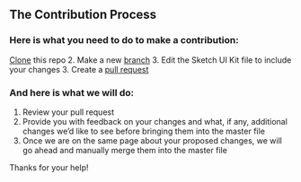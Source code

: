 ## The Contribution Process

### Here is what you need to do to make a contribution: 
[Clone](https://help.github.com/articles/cloning-a-repository/) this repo
2. Make a new [branch](https://help.github.com/articles/creating-and-deleting-branches-within-your-repository/)
3. Edit the Sketch UI Kit file to include your changes
3. Create a [pull request](https://help.github.com/articles/using-pull-requests/)

### And here is what we will do:
1. Review your pull request
2. Provide you with feedback on your changes and what, if any, additional changes we’d like to see before bringing them into the master file
3. Once we are on the same page about your proposed changes, we will go ahead and manually merge them into the master file

Thanks for your help!